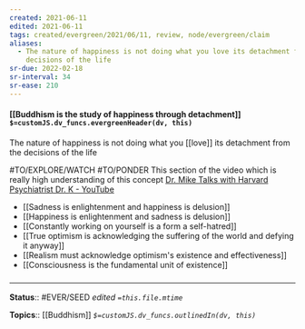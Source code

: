```yaml
---
created: 2021-06-11
edited: 2021-06-11
tags: created/evergreen/2021/06/11, review, node/evergreen/claim
aliases:
  - The nature of happiness is not doing what you love its detachment from the
    decisions of the life
sr-due: 2022-02-18
sr-interval: 34
sr-ease: 210
---
```


#### [[Buddhism is the study of happiness through detachment]] `$=customJS.dv_funcs.evergreenHeader(dv, this)`

The nature of happiness is not doing what you [[love]] its detachment from the decisions of the life

#TO/EXPLORE/WATCH #TO/PONDER This section of the video which is really high understanding of this concept
[Dr. Mike Talks with Harvard Psychiatrist Dr. K - YouTube](https://youtu.be/T_31hFh1XKM?t=4618)

- [[Sadness is enlightenment and happiness is delusion]]
- [[Happiness is enlightenment and sadness is delusion]]
- [[Constantly working on yourself is a form a self-hatred]]
- [[True optimism is acknowledging the suffering of the world and defying it anyway]]
- [[Realism must acknowledge optimism's existence and effectiveness]]
- [[Consciousness is the fundamental unit of existence]]
### <hr class="footnote"/>

**Status**:: #EVER/SEED 
*edited `=this.file.mtime`*

**Topics**:: [[Buddhism]]
*`$=customJS.dv_funcs.outlinedIn(dv, this)`*
